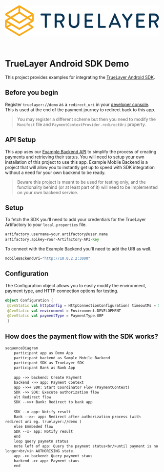 <p align="center">
    <img height="100px" src="./truelayer_logo.svg" />
</p>

<br>  

# TrueLayer Android SDK Demo
This project provides examples for integrating the [TrueLayer Android SDK](https://github.com/TrueLayer/truelayer-android-sdk).

## Before you begin
Register `truelayer://demo` as a `redirect_uri` in your [developer console](https://console.truelayer.com). This is used at the end of the payment journey to redirect back to this app.
> You may register a different scheme but then you need to modify the `Manifest` file and `PaymentContextProvider.redirectUri` property.

## API Setup
This app uses our [Example Backend API](https://github.com/TrueLayer/example-mobile-backend) to simplify the process of creating payments 
and retrieving their status. You will need to setup your own installation of this project to use this app. 
Example Mobile Backend is a project that will allow you to instantly get up to speed with SDK integration without a need for your own backend to be ready.

>Beware this project is meant to be used for testing only, and the functionality behind (or at least part of it) will need to be implemented on your own backend service.

## Setup
To fetch the SDK you'll need to add your credentials for the TrueLayer Artifactory to your `local.properties` file.
```groovy
artifactory.username=your.artifactory@user.name
artifactory.apikey=Your-Artifactory-API-Key
```
To connect with the Example Backend you'll need to add the URI as well.
```groovy  
mobileBackendUri="http://10.0.2.2:3000"
```

## Configuration
The Configuration object allows you to easily modify the environment, payment type, and HTTP connection options for testing.
```kotlin
object Configuration {  
 @JvmStatic val httpConfig = HttpConnectionConfiguration( timeoutMs = 5000, httpDebugLoggingLevel = HttpLoggingLevel.Body )  
 @JvmStatic val environment = Environment.DEVELOPMENT
 @JvmStatic val paymentType = PaymentType.GBP
 }
```

## How does the payment flow with the SDK works?

```mermaid
sequenceDiagram
	participant app as Demo App
	participant backend as Sample Mobile Backend
	participant SDK as TrueLayer SDK
	participant Bank as Bank App

	app ->> backend: Create Payment
	backend ->> app: Payment Context
	app ->>+ SDK: Start Coordinator Flow (PaymentContext)
	SDK ->> SDK: Execute authorization flow
	alt Redirect flow
	SDK -->>+ Bank: Redirect to bank app
	
	SDK --x app: Notify result
	Bank -->>- app: Redirect after authorization process (with redirect uri eg. truelayer://demo )
	else Emmbeded flow
	SDK --x- app: Notify result
	end
	loop query paymetn status
	note left of app: Query the payment status<br/>until payment is no longer<br/>in AUTHORISING state.
	app ->> backend: Query payment staus
	backend ->> app: Payment staus
	end
```
